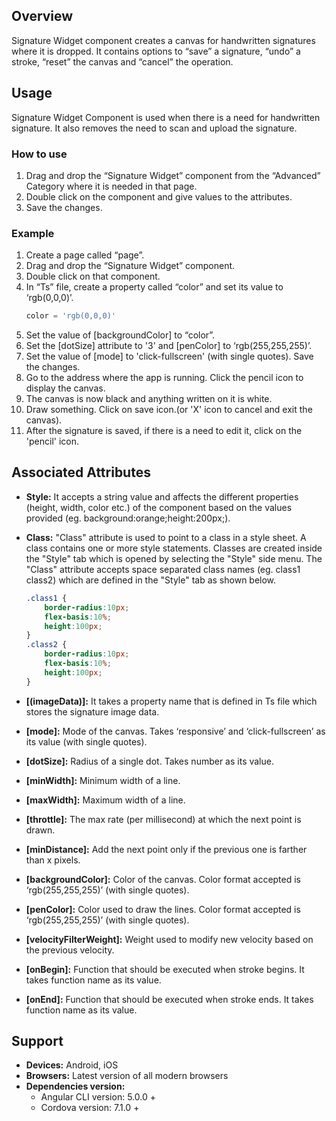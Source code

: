 ## Overview
Signature Widget component creates a canvas for handwritten signatures where it is dropped. It contains options to “save” a signature, “undo” a stroke, “reset” the canvas and “cancel” the operation. 

## Usage
Signature Widget Component is used when there is a need for handwritten signature. It also removes the need to scan and upload the signature.

### How to use

1. Drag and drop the “Signature Widget” component from the “Advanced” Category where it is needed in that page.
2. Double click on the component and give values to the attributes.
3. Save the changes.

### Example

1. Create a page called “page”.
2. Drag and drop the “Signature Widget” component.
3. Double click on that component.
4. In “Ts” file, create a property called “color” and set its value to ‘rgb(0,0,0)’.
    ```typescript
    color = 'rgb(0,0,0)'
    ```
5. Set the value of [backgroundColor] to “color”.
6. Set the [dotSize] attribute to '3' and [penColor] to ‘rgb(255,255,255)’.
7. Set the value of [mode] to 'click-fullscreen' (with single quotes). Save the changes.
8. Go to the address where the app is running. Click the pencil icon to display the canvas.
9. The canvas is now black and anything written on it is white.
10. Draw something. Click on save icon.(or 'X' icon to cancel and exit the canvas).
11. After the signature is saved, if there is a need to edit it, click on the 'pencil' icon.


## Associated Attributes
- **Style:** It accepts a string value and affects the different properties (height, width, color etc.) of the component based on the values provided (eg. background:orange;height:200px;).

- **Class:** "Class" attribute is used to point to a class in a style sheet. A class contains one or more style statements. Classes are created inside the "Style" tab which is opened by selecting the "Style" side menu. The "Class" attribute accepts space separated class names (eg. class1 class2) which are defined in the "Style" tab as shown below.
    ```css
    .class1 {
        border-radius:10px;
        flex-basis:10%;
        height:100px;
    }
    .class2 {
        border-radius:10px;
        flex-basis:10%;
        height:100px;
    }
    
    ```
- **[(imageData)]:** It takes a property name that is defined in Ts file which stores the signature image data.
- **[mode]:** Mode of the canvas. Takes ‘responsive’ and ‘click-fullscreen’ as its value (with single quotes).
- **[dotSize]:** Radius of a single dot. Takes number as its value.
- **[minWidth]:** Minimum width of a line.
- **[maxWidth]:** Maximum width of a line.
- **[throttle]:**  The max rate (per millisecond) at which the next point is drawn.
- **[minDistance]:** Add the next point only if the previous one is farther than x pixels.
- **[backgroundColor]:** Color of the canvas. Color format accepted is ‘rgb(255,255,255)’ (with single quotes).
- **[penColor]:** Color used to draw the lines. Color format accepted is ‘rgb(255,255,255)’ (with single quotes).
- **[velocityFilterWeight]:** Weight used to modify new velocity based on the previous velocity.
- **[onBegin]:** Function that should be executed when stroke begins. It takes function name as its value.
- **[onEnd]:** Function that should be executed when stroke ends. It takes function name as its value.

## Support
- **Devices:** Android, iOS
- **Browsers:**  Latest version of all modern browsers
- **Dependencies version:** 
    - Angular CLI version: 5.0.0 + 
    - Cordova version: 7.1.0 +


